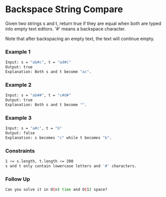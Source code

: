 # Backspace String Compare

Given two strings s and t, return true if they are equal when both are typed into empty text editors. '#' means a backspace character.

Note that after backspacing an empty text, the text will continue empty.

### Example 1
```sh
Input: s = "ab#c", t = "ad#c"
Output: true
Explanation: Both s and t become "ac".
```

### Example 2
```sh
Input: s = "ab##", t = "c#d#"
Output: true
Explanation: Both s and t become "".
```

### Example 3
```sh
Input: s = "a#c", t = "b"
Output: false
Explanation: s becomes "c" while t becomes "b".
```

### Constraints
```sh
1 <= s.length, t.length <= 200
s and t only contain lowercase letters and '#' characters.
```

### Follow Up
```sh
Can you solve it in O(n) time and O(1) space?
```
